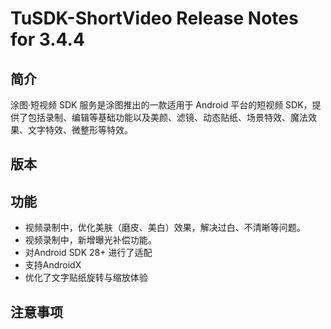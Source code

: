 # TuSDK-ShortVideo Release Notes for 3.4.4

## 简介


涂图·短视频 SDK 服务是涂图推出的一款适用于 Android 平台的短视频 SDK，提供了包括录制、编辑等基础功能以及美颜、滤镜、动态贴纸、场景特效、魔法效果、文字特效、微整形等特效。


## 版本



## 功能


* 视频录制中，优化美肤（磨皮、美白）效果，解决过白、不清晰等问题。
* 视频录制中，新增曝光补偿功能。
* 对Android SDK 28+ 进行了适配
* 支持AndroidX
* 优化了文字贴纸旋转与缩放体验


## 注意事项


